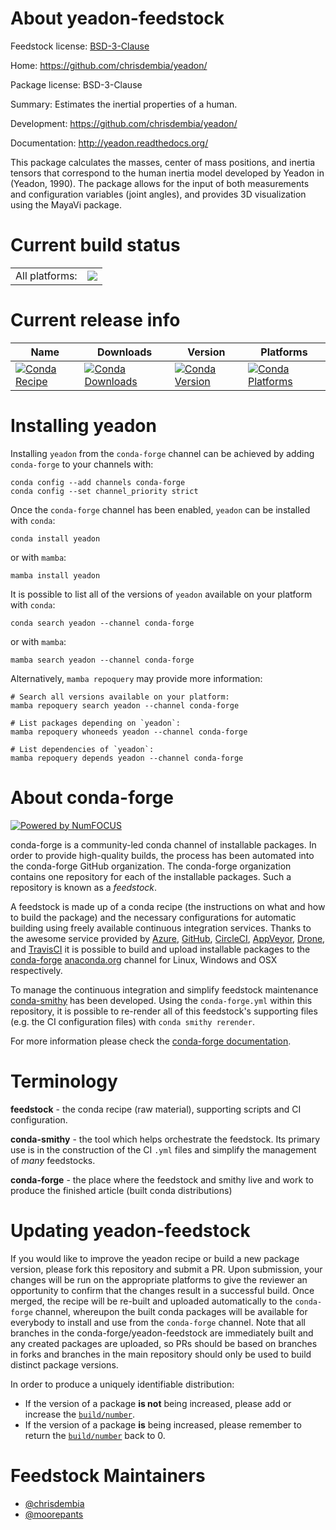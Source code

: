 About yeadon-feedstock
======================

Feedstock license: [BSD-3-Clause](https://github.com/conda-forge/yeadon-feedstock/blob/main/LICENSE.txt)

Home: https://github.com/chrisdembia/yeadon/

Package license: BSD-3-Clause

Summary: Estimates the inertial properties of a human.

Development: https://github.com/chrisdembia/yeadon/

Documentation: http://yeadon.readthedocs.org/

This package calculates the masses, center of mass positions, and inertia
tensors that correspond to the human inertia model developed by Yeadon in
(Yeadon, 1990). The package allows for the input of both measurements and
configuration variables (joint angles), and provides 3D visualization using
the MayaVi package.


Current build status
====================


<table><tr><td>All platforms:</td>
    <td>
      <a href="https://dev.azure.com/conda-forge/feedstock-builds/_build/latest?definitionId=2239&branchName=main">
        <img src="https://dev.azure.com/conda-forge/feedstock-builds/_apis/build/status/yeadon-feedstock?branchName=main">
      </a>
    </td>
  </tr>
</table>

Current release info
====================

| Name | Downloads | Version | Platforms |
| --- | --- | --- | --- |
| [![Conda Recipe](https://img.shields.io/badge/recipe-yeadon-green.svg)](https://anaconda.org/conda-forge/yeadon) | [![Conda Downloads](https://img.shields.io/conda/dn/conda-forge/yeadon.svg)](https://anaconda.org/conda-forge/yeadon) | [![Conda Version](https://img.shields.io/conda/vn/conda-forge/yeadon.svg)](https://anaconda.org/conda-forge/yeadon) | [![Conda Platforms](https://img.shields.io/conda/pn/conda-forge/yeadon.svg)](https://anaconda.org/conda-forge/yeadon) |

Installing yeadon
=================

Installing `yeadon` from the `conda-forge` channel can be achieved by adding `conda-forge` to your channels with:

```
conda config --add channels conda-forge
conda config --set channel_priority strict
```

Once the `conda-forge` channel has been enabled, `yeadon` can be installed with `conda`:

```
conda install yeadon
```

or with `mamba`:

```
mamba install yeadon
```

It is possible to list all of the versions of `yeadon` available on your platform with `conda`:

```
conda search yeadon --channel conda-forge
```

or with `mamba`:

```
mamba search yeadon --channel conda-forge
```

Alternatively, `mamba repoquery` may provide more information:

```
# Search all versions available on your platform:
mamba repoquery search yeadon --channel conda-forge

# List packages depending on `yeadon`:
mamba repoquery whoneeds yeadon --channel conda-forge

# List dependencies of `yeadon`:
mamba repoquery depends yeadon --channel conda-forge
```


About conda-forge
=================

[![Powered by
NumFOCUS](https://img.shields.io/badge/powered%20by-NumFOCUS-orange.svg?style=flat&colorA=E1523D&colorB=007D8A)](https://numfocus.org)

conda-forge is a community-led conda channel of installable packages.
In order to provide high-quality builds, the process has been automated into the
conda-forge GitHub organization. The conda-forge organization contains one repository
for each of the installable packages. Such a repository is known as a *feedstock*.

A feedstock is made up of a conda recipe (the instructions on what and how to build
the package) and the necessary configurations for automatic building using freely
available continuous integration services. Thanks to the awesome service provided by
[Azure](https://azure.microsoft.com/en-us/services/devops/), [GitHub](https://github.com/),
[CircleCI](https://circleci.com/), [AppVeyor](https://www.appveyor.com/),
[Drone](https://cloud.drone.io/welcome), and [TravisCI](https://travis-ci.com/)
it is possible to build and upload installable packages to the
[conda-forge](https://anaconda.org/conda-forge) [anaconda.org](https://anaconda.org/)
channel for Linux, Windows and OSX respectively.

To manage the continuous integration and simplify feedstock maintenance
[conda-smithy](https://github.com/conda-forge/conda-smithy) has been developed.
Using the ``conda-forge.yml`` within this repository, it is possible to re-render all of
this feedstock's supporting files (e.g. the CI configuration files) with ``conda smithy rerender``.

For more information please check the [conda-forge documentation](https://conda-forge.org/docs/).

Terminology
===========

**feedstock** - the conda recipe (raw material), supporting scripts and CI configuration.

**conda-smithy** - the tool which helps orchestrate the feedstock.
                   Its primary use is in the construction of the CI ``.yml`` files
                   and simplify the management of *many* feedstocks.

**conda-forge** - the place where the feedstock and smithy live and work to
                  produce the finished article (built conda distributions)


Updating yeadon-feedstock
=========================

If you would like to improve the yeadon recipe or build a new
package version, please fork this repository and submit a PR. Upon submission,
your changes will be run on the appropriate platforms to give the reviewer an
opportunity to confirm that the changes result in a successful build. Once
merged, the recipe will be re-built and uploaded automatically to the
`conda-forge` channel, whereupon the built conda packages will be available for
everybody to install and use from the `conda-forge` channel.
Note that all branches in the conda-forge/yeadon-feedstock are
immediately built and any created packages are uploaded, so PRs should be based
on branches in forks and branches in the main repository should only be used to
build distinct package versions.

In order to produce a uniquely identifiable distribution:
 * If the version of a package **is not** being increased, please add or increase
   the [``build/number``](https://docs.conda.io/projects/conda-build/en/latest/resources/define-metadata.html#build-number-and-string).
 * If the version of a package **is** being increased, please remember to return
   the [``build/number``](https://docs.conda.io/projects/conda-build/en/latest/resources/define-metadata.html#build-number-and-string)
   back to 0.

Feedstock Maintainers
=====================

* [@chrisdembia](https://github.com/chrisdembia/)
* [@moorepants](https://github.com/moorepants/)

